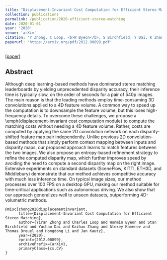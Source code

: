 ```yaml
---
title: "Displacement-Invariant Cost Computation for Efficient Stereo Matching"
collection: publications
permalink: /publication/2020-efficient-stereo-matching
date: 2020-01-01
year: '2020'
venue: 'arXiv'
citation: 'Y Zhong, C Loop, <b>W Byeon</b>, S Birchfield, Y Dai, K Zhang, A Kamenev, T Breuel, H Li, J Kautz <b>|</b> <i>arXiv 2020</i> '
paperurl: 'https://arxiv.org/pdf/2012.00899.pdf'
---
```

[[paper]](https://arxiv.org/pdf/2012.00899.pdf) 

## Abstract
Although deep learning-based methods have dominated stereo matching leaderboards by yielding unprecedented disparity accuracy, their inference time is typically slow, on the order of seconds for a pair of 540p images. The main reason is that the leading methods employ time-consuming 3D convolutions applied to a 4D feature volume. A common way to speed up the computation is to downsample the feature volume, but this loses high-frequency details. To overcome these challenges, we propose a \emph{displacement-invariant cost computation module} to compute the matching costs without needing a 4D feature volume. Rather, costs are computed by applying the same 2D convolution network on each disparity-shifted feature map pair independently. Unlike previous 2D convolution-based methods that simply perform context mapping between inputs and disparity maps, our proposed approach learns to match features between the two images. We also propose an entropy-based refinement strategy to refine the computed disparity map, which further improves speed by avoiding the need to compute a second disparity map on the right image. Extensive experiments on standard datasets (SceneFlow, KITTI, ETH3D, and Middlebury) demonstrate that our method achieves competitive accuracy with much less inference time. On typical image sizes, our method processes over 100 FPS on a desktop GPU, making our method suitable for time-critical applications such as autonomous driving. We also show that our approach generalizes well to unseen datasets, outperforming 4D-volumetric methods. 


```
@misc{zhong2020displacementinvariant,
      title={Displacement-Invariant Cost Computation for Efficient Stereo Matching}, 
      author={Yiran Zhong and Charles Loop and Wonmin Byeon and Stan Birchfield and Yuchao Dai and Kaihao Zhang and Alexey Kamenev and Thomas Breuel and Hongdong Li and Jan Kautz},
      year={2020},
      eprint={2012.00899},
      archivePrefix={arXiv},
      primaryClass={cs.CV}
}
```
